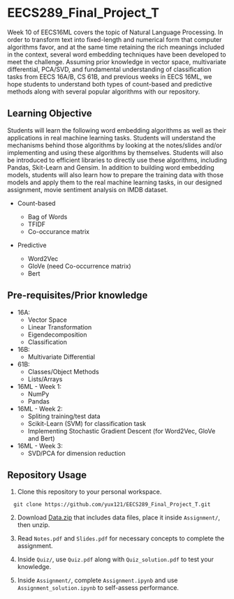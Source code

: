 # EECS289_Final_Project_T
Week 10 of EECS16ML covers the topic of Natural Language Processing. In order to transform text into fixed-length and numerical form that computer algorithms favor, and at the same time retaining the rich meanings included in the context, several word embedding techniques have been developed to meet the challenge. Assuming prior knowledge in vector space, multivariate differential, PCA/SVD, and fundamental understanding of classification tasks from EECS 16A/B, CS 61B, and previous weeks in EECS 16ML, we hope students to understand both types of count-based and predictive methods along with several popular algorithms with our repository. 

## Learning Objective
  Students will learn the following word embedding algorithms as well as their applications in real machine learning tasks. Students will understand the mechanisms behind those algorithms by looking at the notes/slides and/or implementing and using these algorithms by themselves. Students will also be introduced to efficient libraries to directly use these algorithms, including Pandas, Skit-Learn and Gensim. In addition to building word embedding models, students will also learn how to prepare the training data with those models and apply them to the real machine learning tasks, in our designed assignment, movie sentiment analysis on IMDB dataset.
  
  * Count-based
    * Bag of Words
    * TFIDF
    * Co-occurance matrix
  
  * Predictive
    * Word2Vec
    * GloVe (need Co-occurrence matrix)
    * Bert

## Pre-requisites/Prior knowledge 
  * 16A:
    * Vector Space
    * Linear Transformation
    * Eigendecomposition
    * Classification
  * 16B: 
    * Multivariate Differential
  * 61B:
    * Classes/Object Methods
    * Lists/Arrays
  * 16ML - Week 1: 
    * NumPy
    * Pandas 
  * 16ML - Week 2: 
    * Spliting training/test data
    * Scikit-Learn (SVM) for classification task 
    * Implementing Stochastic Gradient Descent (for Word2Vec, GloVe and Bert)
  * 16ML - Week 3: 
    * SVD/PCA for dimension reduction

## Repository Usage

  1. Clone this repository to your personal workspace.
  ```
    git clone https://github.com/yux121/EECS289_Final_Project_T.git
  ```
  
  2. Download [Data.zip](https://drive.google.com/file/d/14mFmHL-dHXICgi2jIRpnbOqVPsMz2QSa/view?usp=sharing) that includes data files, place it inside `Assignment/`, then unzip.
  
  3. Read `Notes.pdf` and `Slides.pdf` for necessary concepts to complete the assignment.
  
  4. Inside `Quiz/`, use `Quiz.pdf` along with `Quiz_solution.pdf` to test your knowledge.
  
  5. Inside `Assignment/`, complete `Assignment.ipynb` and use `Assignment_solution.ipynb` to self-assess performance.
